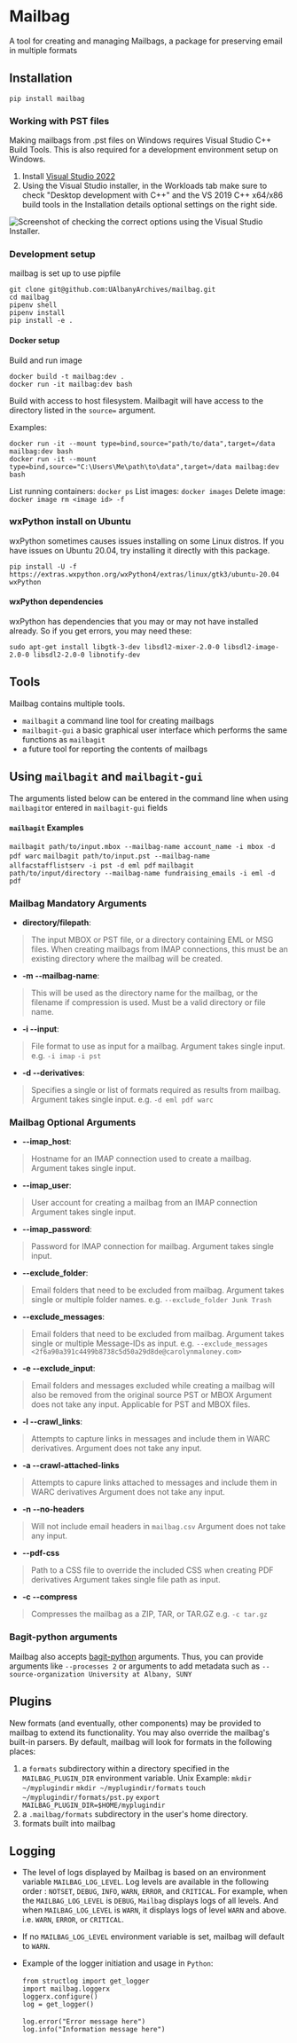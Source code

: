 # Mailbag

A tool for creating and managing Mailbags, a package for preserving email in multiple formats

## Installation

`pip install mailbag`

### Working with PST files

Making mailbags from .pst files on Windows requires Visual Studio C++ Build Tools. This is also required for a development environment setup on Windows. 

1. Install [Visual Studio 2022](https://visualstudio.microsoft.com/downloads/)
2. Using the Visual Studio installer, in the Workloads tab make sure to check "Desktop development with C++" and the VS 2019 C++ x64/x86 build tools in the Installation details optional settings on the right side.

![Screenshot of checking the correct options using the Visual Studio Installer.](windows_install.png)

### Development setup

mailbag is set up to use pipfile

```
git clone git@github.com:UAlbanyArchives/mailbag.git
cd mailbag
pipenv shell
pipenv install
pip install -e .
```

#### Docker setup

Build and run image
```
docker build -t mailbag:dev .
docker run -it mailbag:dev bash
```

Build with access to host filesystem. Mailbagit will have access to the directory listed in the `source=` argument.

Examples:
```
docker run -it --mount type=bind,source="path/to/data",target=/data mailbag:dev bash
docker run -it --mount type=bind,source="C:\Users\Me\path\to\data",target=/data mailbag:dev bash
```

List running containers: `docker ps`
List images: `docker images`
Delete image: `docker image rm <image id> -f`


### wxPython install on Ubuntu

wxPython sometimes causes issues installing on some Linux distros. If you have issues on Ubuntu 20.04, try installing it directly with this package.

`pip install -U -f https://extras.wxpython.org/wxPython4/extras/linux/gtk3/ubuntu-20.04 wxPython` 

#### wxPython dependencies

wxPython has dependencies that you may or may not have installed already. So if you get errors, you may need these:

```
sudo apt-get install libgtk-3-dev libsdl2-mixer-2.0-0 libsdl2-image-2.0-0 libsdl2-2.0-0 libnotify-dev
```


## Tools

Mailbag contains multiple tools.

* `mailbagit` a command line tool for creating mailbags
* `mailbagit-gui` a basic graphical user interface which performs the same functions as `mailbagit` 
* a future tool for reporting the contents of mailbags

## Using `mailbagit` and `mailbagit-gui`

The arguments listed below can be entered in the command line when using `mailbagit`or entered in `mailbagit-gui` fields

#### `mailbagit` Examples

`mailbagit path/to/input.mbox --mailbag-name account_name -i mbox -d pdf warc`
`mailbagit path/to/input.pst --mailbag-name allfacstafflistserv -i pst -d eml pdf`
`mailbagit path/to/input/directory --mailbag-name fundraising_emails -i eml -d pdf`

### Mailbag Mandatory Arguments

* **directory/filepath**:
> The input MBOX or PST file, or a directory containing EML or MSG files.
> When creating mailbags from IMAP connections, this must be an existing directory where the mailbag will be created.

* **-m --mailbag-name**: 
> This will be used as the directory name for the mailbag, or the filename if compression is used.
> Must be a valid directory or file name.

* **-i --input**:  
> File format to use  as input for a mailbag.
> Argument takes single input.
e.g. `-i imap` `-i pst`

* **-d --derivatives**:
> Specifies a single or list of formats required as results from mailbag.
> Argument takes single input.
e.g. `-d eml pdf warc`


### Mailbag Optional  Arguments

* **--imap_host**:
> Hostname for an IMAP connection used to create a mailbag.
> Argument takes single input.

* **--imap_user**:
> User account for creating a mailbag from an IMAP connection
> Argument takes single input.

* **--imap_password**:
> Password for IMAP connection for mailbag.
> Argument takes single input.

* **--exclude_folder**:
> Email folders that need to be excluded from mailbag.
> Argument takes single or multiple folder names.
 e.g. `--exclude_folder Junk Trash`

* **--exclude_messages**:
> Email folders that need to be excluded from mailbag.
> Argument takes single or multiple Message-IDs as input.
>  e.g. `--exclude_messages <2f6a90a391c4499b8738c5d50a29d8de@carolynmaloney.com>`

* **-e --exclude_input**:
> Email folders and messages excluded while creating a mailbag will also be removed from the original source PST or MBOX
> Argument does not take any input.
> Applicable for PST and MBOX files.

* **-l --crawl_links**:
> Attempts to capture links in messages and include them in WARC derivatives.
> Argument does not take any input.

* **-a --crawl-attached-links**
> Attempts to capure links attached to messages and include them in WARC derivatives
> Argument does not take any input.

* **-n --no-headers**
> Will not include email headers in `mailbag.csv`
> Argument does not take any input.

* **--pdf-css**
> Path to a CSS file to override the included CSS when creating PDF derivatives
> Argument takes single file path as input.

* **-c --compress**
> Compresses the mailbag as a ZIP, TAR, or TAR.GZ
e.g. `-c tar.gz`

### Bagit-python arguments

Mailbag also accepts [bagit-python](https://github.com/LibraryOfCongress/bagit-python) arguments. Thus, you can provide arguments like `--processes 2` or arguments to add metadata such as `--source-organization University at Albany, SUNY` 


## Plugins

New formats (and eventually, other components) may be provided to mailbag to extend its functionality. You may also override the mailbag's built-in parsers. By default, mailbag will look for formats in the following places:

1. a `formats` subdirectory within a directory specified in the `MAILBAG_PLUGIN_DIR` environment variable.
	Unix Example:
	`mkdir ~/myplugindir`
	`mkdir ~/myplugindir/formats`
	`touch ~/myplugindir/formats/pst.py`
	`export MAILBAG_PLUGIN_DIR=$HOME/myplugindir`
2. a `.mailbag/formats` subdirectory in the user's home directory.
3. formats built into mailbag

## Logging

* The level of logs displayed by Mailbag is based on an environment variable `MAILBAG_LOG_LEVEL`.
Log levels are available in the following order : `NOTSET`, `DEBUG`, `INFO`, `WARN`, `ERROR`, and `CRITICAL`.
For example, when the `MAILBAG_LOG_LEVEL` is `DEBUG`, `Mailbag` displays logs of all levels.
And when `MAILBAG_LOG_LEVEL` is `WARN`, it displays logs of level `WARN` and above. i.e. `WARN`, `ERROR`, or `CRITICAL`.

* If no `MAILBAG_LOG_LEVEL` environment variable is set, mailbag will default to `WARN`.

* Example of the logger initiation and usage in `Python`:<br/><br/>
	`from structlog import get_logger`<br/>
	`import mailbag.loggerx`<br/>
	`loggerx.configure()`<br/>
	`log = get_logger()`<br/>	
	`log.error("Error message here")`<br/>
	`log.info("Information message here")`